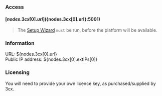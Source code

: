 ### Access

#### [${nodes.3cx[0].url}](${nodes.3cx[0].url}:5001)

> The [Setup Wizard](${nodes.3cx[0].url}:5015/?v=2) ``must`` be run, before the platform will be available.

### Information

URL: ${nodes.3cx[0].url} \
Public IP address: ${nodes.3cx[0].extIPs[0]}

### Licensing

You will need to provide your own licence key, as purchased/supplied by 3cx.
